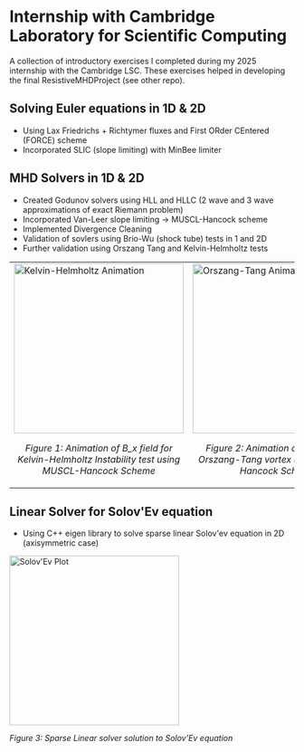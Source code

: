 # Internship with Cambridge Laboratory for Scientific Computing
A collection of introductory exercises I completed during my 2025 internship with the Cambridge LSC.
These exercises helped in developing the final ResistiveMHDProject (see other repo).

## Solving Euler equations in 1D & 2D
  - Using Lax Friedrichs + Richtymer fluxes and First ORder CEntered (FORCE) scheme
  - Incorporated SLIC (slope limiting) with MinBee limiter

## MHD Solvers in 1D & 2D
  - Created Godunov solvers using HLL and HLLC (2 wave and 3 wave approximations of exact Riemann problem)
  - Incorporated Van-Leer slope limiting -> MUSCL-Hancock scheme
  - Implemented Divergence Cleaning
  - Validation of sovlers using Brio-Wu (shock tube) tests in 1 and 2D
  - Further validation using Orszang Tang and Kelvin-Helmholtz tests

<table>
  <tr>
    <td>
      <img src="KelvinHelmholtz/BxGif.gif" alt="Kelvin-Helmholtz Animation" width="300"/><br/>
      <p align="center"><em>Figure 1: Animation of B_x field for Kelvin-Helmholtz Instability test using MUSCL-Hancock Scheme</em></p>
    </td>
    <td>
      <img src="OrszangTangPlots/DensityGif.gif" alt="Orszang-Tang Animation" width="300"/><br/>
      <p align="center"><em>Figure 2: Animation of Density for Orszang-Tang vortex using MUSCL-Hancock Scheme</em></p>
    </td>
  </tr>
</table>


## Linear Solver for Solov'Ev equation
  - Using C++ eigen library to solve sparse linear Solov'ev equation in 2D (axisymmetric case)

<td>
<img src="SolovEvPlots/solution.png" alt="Solov'Ev Plot" width="300"/>
<p align="left"><em>Figure 3: Sparse Linear solver solution to Solov'Ev equation</em></p>
</td> 





  
